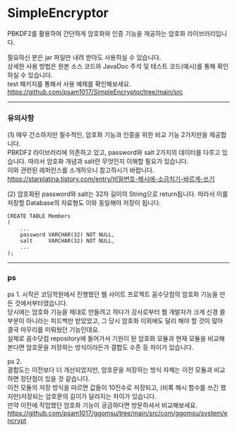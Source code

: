 # SimpleEncryptor
PBKDF2를 활용하여 간단하게 암호화와 인증 기능을 제공하는 암호화 라이브러리입니다.   
   
필요하신 분은 jar 파일만 내려 받아도 사용하실 수 있습니다.   
상세한 사용 방법은 원본 소스 코드와 JavaDoc 주석 및 테스트 코드(예시)를 통해 확인하실 수 있습니다.   
test 패키지를 통해서 사용 예제를 확인해보세요.   
https://github.com/psam1017/SimpleEncryptor/tree/main/src
   
<hr>

### 유의사항   
(1) 매우 간소하지만 필수적인, 암호화 기능과 인증을 위한 비교 기능 2가지만을 제공합니다.   
PBKDF2 라이브러리에 의존하고 있고, password와 salt 2가지의 데이터를 다루고 있습니다. 따라서 암호화 개념과 salt란 무엇인지 이해할 필요가 있습니다.   
이와 관련된 레퍼런스를 소개하오니 참고하시기 바랍니다.   
https://starplatina.tistory.com/entry/비밀번호-해시에-소금치기-바르게-쓰기

(2) 암호화된 password와 salt는 32자 길이의 String으로 return됩니다. 따라서 이를 저장할 Database의 자료형도 이와 동일해야 저장이 됩니다.

```
CREATE TABLE Members   
(   
    ...   
    password VARCHAR(32) NOT NULL,   
    salt     VARCHAR(32) NOT NULL,   
    ...   
);
```
   
<hr>
   
### ps

ps 1.
시작은 코딩학원에서 진행했던 웹 사이트 프로젝트 꼼수닷컴의 암호화 기능을 만든 것에서부터였습니다.   
당시에는 암호화 기능을 제대로 만들려고 하다가 강사로부터 웹 개발자가 크게 신경 쓸 부분이 아니라는 피드백만 받았었고, 그 당시 암호화 이외에도 달리 해야 할 것이 많아 결국 마무리를 미뤄뒀던 기능인데요.   
실제로 꼼수닷컴 repository에 들어가서 기원이 된 암호화 모듈과 현재 모듈을 비교해본다면 암호문을 저장하는 방식이라든가 결합도 수준 등 차이가 있습니다.   
   
ps 2.   
결합도는 이전보다 더 개선되었지만, 암호문을 저장하는 방식 자체는 이전 모듈과 비교하면 장단점이 있을 것 같습니다.   
이전 모듈의 저장 방식을 따르면 값들이 10진수로 저장되고, (비록 해시 함수를 쓰긴 했지만)저장되는 암호문의 길이가 달라지는 차이가 있습니다.   
만약 이전에 작업했던 암호화 기능이 궁금하다면 방문하셔서 비교해보세요.   
https://github.com/psam1017/ggomsu/tree/main/src/com/ggomsu/system/encrypt
